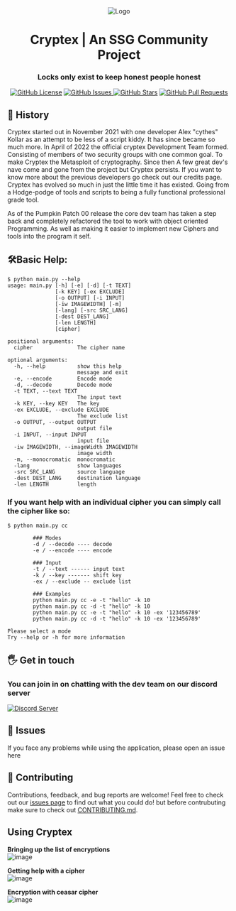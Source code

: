 <div align="center">
  <img src="https://i.imgur.com/AeE9koP.png" alt="Logo">
  <h1> Cryptex | An SSG Community Project </h1>
  <h3>Locks only exist to keep honest people honest</h3>
</div>

<p align="center">
    <a href="https://github.com/SSGorg/Cryptex/blob/main/LICENCE"><img src="https://img.shields.io/badge/license-AGPL%20%203.0-0d1117?style=flat-square" alt="GitHub License"></a>
    <a href="https://github.com/SSGorg/Cryptex/issues"><img src="https://img.shields.io/github/issues/SSGorg/Cryptex?color=0d1117&style=flat-square" alt="GitHub Issues"> 
    <a href="https://github.com/SSGorg/Cryptex/stargazers"><img src="https://img.shields.io/github/stars/SSGorg/Cryptex?style=flat-square&color=0d1117" alt="GitHub Stars"></a>
    <a href="https://github.com/SSGorg/Cryptex/pulls"><img src="https://img.shields.io/github/issues-pr/SSGorg/Cryptex?color=0d1117&style=flat-square" alt="GitHub Pull Requests"></a>
</p>

## 📖 History
Cryptex started out in November 2021 with one developer Alex "cythes" Kollar as an attempt to be less of a script kiddy.
It has since became so much more. In April of 2022 the official cryptex Development Team formed. Consisting of members
of two security groups with one common goal. To make Cryptex the Metasploit of cryptography. Since then A few great dev's
nave come and gone from the project but Cryptex persists. If you want to know more about the previous developers go check
out our credits page. Cryptex has evolved so much in just the little time it has existed. Going from a Hodge-podge of tools
and scripts to being a fully functional professional grade tool.    

As of the Pumpkin Patch 00 release the core dev team has taken a step back and completely refactored the tool to work with object oriented Programming. As well as making it easier to implement new Ciphers
and tools into the program it self.  
      
## 🛠️Basic Help:
```
$ python main.py --help
usage: main.py [-h] [-e] [-d] [-t TEXT]
               [-k KEY] [-ex EXCLUDE]
               [-o OUTPUT] [-i INPUT]
               [-iw IMAGEWIDTH] [-m]
               [-lang] [-src SRC_LANG]
               [-dest DEST_LANG]
               [-len LENGTH]
               [cipher]

positional arguments:
  cipher              The cipher name

optional arguments:
  -h, --help          show this help
                      message and exit
  -e, --encode        Encode mode
  -d, --decode        Decode mode
  -t TEXT, --text TEXT
                      The input text
  -k KEY, --key KEY   The key
  -ex EXCLUDE, --exclude EXCLUDE
                      The exclude list
  -o OUTPUT, --output OUTPUT
                      output file
  -i INPUT, --input INPUT
                      input file
  -iw IMAGEWIDTH, --imageWidth IMAGEWIDTH
                      image width
  -m, --monocromatic  monocromatic
  -lang               show languages
  -src SRC_LANG       source language
  -dest DEST_LANG     destination language
  -len LENGTH         length
```
### If you want help with an individual cipher you can simply call the cipher like so:
```
$ python main.py cc
 
        ### Modes
        -d / --decode ---- decode
        -e / --encode ---- encode

        ### Input
        -t / --text ------ input text
        -k / --key ------- shift key
        -ex / --exclude -- exclude list

        ### Examples
        python main.py cc -e -t "hello" -k 10
        python main.py cc -d -t "hello" -k 10
        python main.py cc -e -t "hello" -k 10 -ex '123456789'
        python main.py cc -d -t "hello" -k 10 -ex '123456789'
       
Please select a mode
Try --help or -h for more information
```
## 🖐️ Get in touch
### You can join in on chatting with the dev team on our discord server
  <a href="https://discord.gg/899KQFeAXrF"><img src="https://discordapp.com/api/guilds/879757204620726362/widget.png?style=banner3" alt="Discord Server"></a>
  
## 🔧 Issues
If you face any problems while using the application, please open an issue here
 
## 🤝 Contributing
Contributions, feedback, and bug reports are welcome! Feel free to check out our [issues page](https://github.com/SSGorg/Cryptex/issues) to find out what you could do! but before contrubuting make sure to check out [CONTRIBUTING.md](./CONTRIBUTING.md).

## Using Cryptex 
**Bringing up the list of encryptions**  
![image](https://user-images.githubusercontent.com/89718570/195420448-c681d6c2-b569-4937-8dc3-ef7fa53ddec8.png)  

**Getting help with a cipher**  
![image](https://user-images.githubusercontent.com/89718570/195420584-08500d43-d6b5-4162-a468-f4aa91250336.png)  

**Encryption with ceasar cipher**  
![image](https://user-images.githubusercontent.com/89718570/195420722-e69f403f-5f2d-4656-9159-b500225bfd5a.png)

